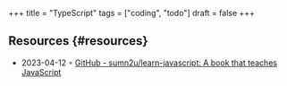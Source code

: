 +++
title = "TypeScript"
tags = ["coding", "todo"]
draft = false
+++

## Resources {#resources}

-   2023-04-12 ◦ [GitHub - sumn2u/learn-javascript: A book that teaches JavaScript](https://github.com/sumn2u/learn-javascript)
